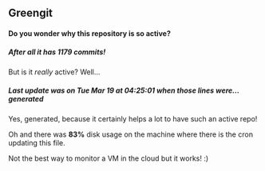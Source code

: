 ## Greengit

#### Do you wonder why this repository is so active?

##### After all it has 1179 commits!

But is it *really* active? Well...

##### Last update was on Tue Mar 19 at 04:25:01 when those lines were... generated

Yes, generated, because it certainly helps a lot to have such an active repo!

Oh and there was **83%** disk usage on the machine
where there is the cron updating this file.

Not the best way to monitor a VM in the cloud but it works! :)

